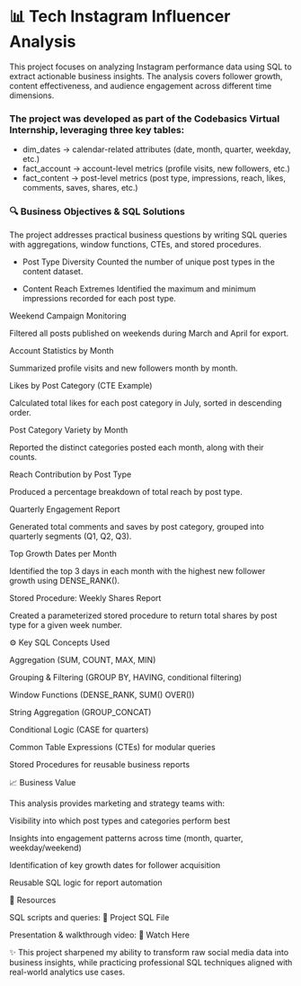 # 📊 Tech Instagram Influencer Analysis

This project focuses on analyzing Instagram performance data using SQL to extract actionable business insights. The analysis covers follower growth, content effectiveness, and audience engagement across different time dimensions.

###  The project was developed as part of the Codebasics Virtual Internship, leveraging three key tables:
- dim_dates → calendar-related attributes (date, month, quarter, weekday, etc.)
- fact_account → account-level metrics (profile visits, new followers, etc.)
- fact_content → post-level metrics (post type, impressions, reach, likes, comments, saves, shares, etc.)

### 🔍 Business Objectives & SQL Solutions

The project addresses practical business questions by writing SQL queries with aggregations, window functions, CTEs, and stored procedures.
- Post Type Diversity
Counted the number of unique post types in the content dataset.

- Content Reach Extremes
Identified the maximum and minimum impressions recorded for each post type.

Weekend Campaign Monitoring

Filtered all posts published on weekends during March and April for export.

Account Statistics by Month

Summarized profile visits and new followers month by month.

Likes by Post Category (CTE Example)

Calculated total likes for each post category in July, sorted in descending order.

Post Category Variety by Month

Reported the distinct categories posted each month, along with their counts.

Reach Contribution by Post Type

Produced a percentage breakdown of total reach by post type.

Quarterly Engagement Report

Generated total comments and saves by post category, grouped into quarterly segments (Q1, Q2, Q3).

Top Growth Dates per Month

Identified the top 3 days in each month with the highest new follower growth using DENSE_RANK().

Stored Procedure: Weekly Shares Report

Created a parameterized stored procedure to return total shares by post type for a given week number.

⚙️ Key SQL Concepts Used

Aggregation (SUM, COUNT, MAX, MIN)

Grouping & Filtering (GROUP BY, HAVING, conditional filtering)

Window Functions (DENSE_RANK, SUM() OVER())

String Aggregation (GROUP_CONCAT)

Conditional Logic (CASE for quarters)

Common Table Expressions (CTEs) for modular queries

Stored Procedures for reusable business reports

📈 Business Value

This analysis provides marketing and strategy teams with:

Visibility into which post types and categories perform best

Insights into engagement patterns across time (month, quarter, weekday/weekend)

Identification of key growth dates for follower acquisition

Reusable SQL logic for report automation

🔗 Resources

SQL scripts and queries: 📂 Project SQL File

Presentation & walkthrough video: 🎥 Watch Here

✨ This project sharpened my ability to transform raw social media data into business insights, while practicing professional SQL techniques aligned with real-world analytics use cases.
